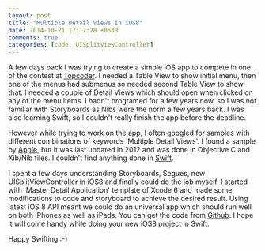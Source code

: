 ```yaml
---
layout: post
title: "Multiple Detail Views in iOS8"
date: 2014-10-21 17:17:28 +0530
comments: true
categories: [code, UISplitViewController]
---
```

A few days back I was trying to create a simple iOS app to compete in one of the contest at [Topcoder](http://www.topcoder.com/?action=callback&utm_source=palewar&utm_campaign=ReferralProgram). I needed a Table View to show initial menu, then one of the menus had submenus so needed second Table View to show that. I needed a couple of Detail Views which should open when clicked on any of the menu items. <!-- more --> I hadn't programed for a few years now, so I was not familiar with Storyboards as Nibs were the norm a few years back. I was also learning Swift, so I couldn't really finish the app before the deadline.

However while trying to work on the app, I often googled for samples with different combinations of keywords 'Multiple Detail Views'. I found a sample by [Apple](https://developer.apple.com/library/ios/samplecode/MultipleDetailViews/Introduction/Intro.html), but it was last updated in 2012 and was done in Objective C and Xib/Nib files. I couldn't find anything done in [Swift](http://www.apple.com/swift/).

I spent a few days understanding Storyboards, Segues, new UISplitViewController in iOS8 and finally could do the job myself. I started with 'Master Detail Application' template of Xcode 6 and made some modifications to code and storyboard to achieve the desired result. Using latest iOS 8 API meant we could do an universal app which should run well on both iPhones as well as iPads. You can get the code from [Github](https://github.com/palewar/Swift-Samples). I hope it will come handy while doing your new iOS8 project in Swift.

Happy Swifting :-)